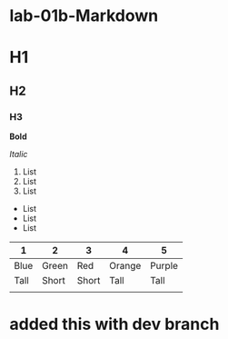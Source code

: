 # lab-01b-Markdown


# H1

## H2
### H3

**Bold**

*Italic*

1. List
2. List
3. List

* List
* List
* List


| 1    | 2     | 3     | 4      | 5      |
|------|-------|-------|--------|--------|
| Blue | Green | Red   | Orange | Purple |
| Tall | Short | Short | Tall   | Tall   |
|      |       |       |        |        |

# added this with dev branch
